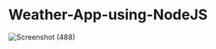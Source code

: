 # Weather-App-using-NodeJS

![Screenshot (488)](https://user-images.githubusercontent.com/86758548/210174211-09e4dfc1-eb64-4546-bf02-97c2cebb661c.png)
